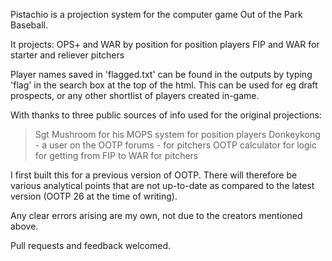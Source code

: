 Pistachio is a projection system for the computer game Out of the Park Baseball.

It projects:
OPS+ and WAR by position for position players
FIP and WAR for starter and reliever pitchers

Player names saved in 'flagged.txt' can be found in the outputs by typing 'flag' in the search box at the top of the html. This can be used for eg draft prospects, or any other shortlist of players created in-game.

With thanks to three public sources of info used for the original projections:
> Sgt Mushroom for his MOPS system for position players
> Donkeykong - a user on the OOTP forums - for pitchers
> OOTP calculator for logic for getting from FIP to WAR for pitchers

I first built this for a previous version of OOTP. There will therefore be various analytical points that are not up-to-date as compared to the latest version (OOTP 26 at the time of writing).

Any clear errors arising are my own, not due to the creators mentioned above.

Pull requests and feedback welcomed.
